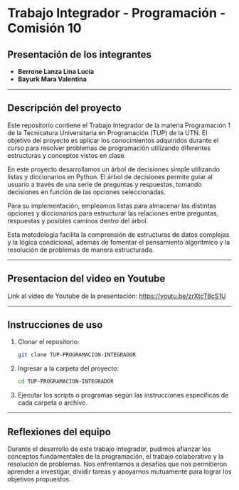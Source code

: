 # Trabajo Integrador - Programación - Comisión 10

## Presentación de los integrantes

- **Berrone Lanza Lina Lucia**
- **Bayurk Mara Valentina**


---

## Descripción del proyecto

Este repositorio contiene el Trabajo Integrador de la materia Programación 1 de la Tecnicatura Universitaria en Programación (TUP) de la UTN. El objetivo del proyecto es aplicar los conocimientos adquiridos durante el curso para resolver problemas de programación utilizando diferentes estructuras y conceptos vistos en clase.

En este proyecto desarrollamos un árbol de decisiones simple utilizando listas y diccionarios en Python. El árbol de decisiones permite guiar al usuario a través de una serie de preguntas y respuestas, tomando decisiones en función de las opciones seleccionadas. 

Para su implementación, empleamos listas para almacenar las distintas opciones y diccionarios para estructurar las relaciones entre preguntas, respuestas y posibles caminos dentro del árbol. 

Esta metodología facilita la comprensión de estructuras de datos complejas y la lógica condicional, además de fomentar el pensamiento algorítmico y la resolución de problemas de manera estructurada.

---

## Presentacion del video en Youtube

Link al video de Youtube de la presentación: https://youtu.be/zrXtcT8cS1U

---

## Instrucciones de uso

1. Clonar el repositorio:
   ```bash
   git clone TUP-PROGRAMACION-INTEGRADOR
   ```
2. Ingresar a la carpeta del proyecto:
   ```bash
   cd TUP-PROGRAMACION-INTEGRADOR
   ```
3. Ejecutar los scripts o programas según las instrucciones específicas de cada carpeta o archivo.

---

## Reflexiones del equipo

Durante el desarrollo de este trabajo integrador, pudimos afianzar los conceptos fundamentales de la programación, el trabajo colaborativo y la resolución de problemas. Nos enfrentamos a desafíos que nos permitieron aprender a investigar, dividir tareas y apoyarnos mutuamente para lograr los objetivos propuestos.
